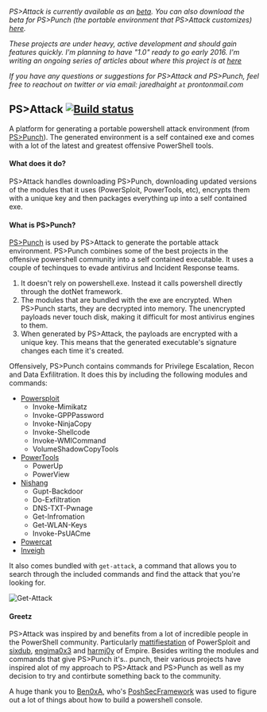 _PS>Attack is currently available as an [beta](https://github.com/jaredhaight/psattack/releases/). You can also download the beta for PS>Punch (the portable environment that PS>Attack customizes) [here](https://github.com/jaredhaight/PSPunch/releases/)._

_These projects are under heavy, active development and should gain features quickly. I'm planning to have "1.0" ready to go early 2016. I'm writing an ongoing series of articles about where this project is at [here](https://www.psattack.com/tags/psattack/)_

_If you have any questions or suggestions for PS>Attack and PS>Punch, feel free to reachout on twitter or via email: jaredhaight `at` prontonmail.com_

## PS>Attack [![Build status](https://ci.appveyor.com/api/projects/status/c5v1nxo38a7nec3b?svg=true)](https://ci.appveyor.com/project/jaredhaight/psattack)


A platform for generating a portable powershell attack environment (from [PS>Punch](https://www.github.com/jaredhaight/PSPunch/)). The generated environment is a self contained exe and comes with a lot of the latest and greatest offensive PowerShell tools. 

#### What does it do?
PS>Attack handles downloading PS>Punch, downloading updated versions of the modules that it uses (PowerSploit, PowerTools, etc), encrypts them with a unique key and then packages everything up into a self contained exe.

#### What is PS>Punch?
[PS>Punch](https://www.github.com/jaredhaight/PSPunch/) is used by PS>Attack to generate the portable attack environment. PS>Punch combines some of the best projects in the offensive powershell community into a self contained executable. It uses a couple of techinques to evade antivirus and Incident Response teams.

1. It doesn't rely on powershell.exe. Instead it calls powershell directly through the dotNet framework.
2. The modules that are bundled with the exe are encrypted. When PS>Punch starts, they are decrypted into memory. The unencrypted payloads never touch disk, making it difficult for most antivirus engines to  them.
3. When generated by PS>Attack, the payloads are encrypted with a unique key. This means that the generated executable's signature changes each time it's created. 

Offensively, PS>Punch contains commands for Privilege Escalation, Recon and Data Exfilitration. It does this by including the following modules and commands:
* [Powersploit](https://github.com/PowerShellMafia/PowerSploit)
  - Invoke-Mimikatz
  - Invoke-GPPPassword
  - Invoke-NinjaCopy
  - Invoke-Shellcode
  - Invoke-WMICommand
  - VolumeShadowCopyTools
* [PowerTools](https://github.com/PowerShellEmpire/PowerTools)
  - PowerUp
  - PowerView
* [Nishang](https://github.com/samratashok/nishang)
  - Gupt-Backdoor
  - Do-Exfiltration
  - DNS-TXT-Pwnage
  - Get-Infromation
  - Get-WLAN-Keys
  - Invoke-PsUACme
* [Powercat](https://github.com/besimorhino/powercat)
* [Inveigh](https://github.com/Kevin-Robertson/Inveigh)

It also comes bundled with `get-attack`, a command that allows you to search through the included commands and find the attack that you're looking for.

![Get-Attack](http://i.imgur.com/XKUEvkl.png)

#### Greetz
PS>Attack was inspired by and benefits from a lot of incredible people in the PowerShell community. Particularly [mattifiestation](https://twitter.com/mattifestation) of PowerSploit and [sixdub](https://twitter.com/sixdub), [engima0x3](https://twitter.com/enigma0x3) and [harmj0y](https://twitter.com/HarmJ0y) of Empire. Besides writing the modules and commands that give PS>Punch it's.. punch, their various projects have inspired alot of my approach to PS>Attack and PS>Punch as well as my decision to try and contirbute something back to the community.

A huge thank you to [Ben0xA](https://twitter.com/ben0xa), who's [PoshSecFramework](https://github.com/PoshSec/PoshSecFramework) was used to figure out a lot of things about how to build a powershell console.
